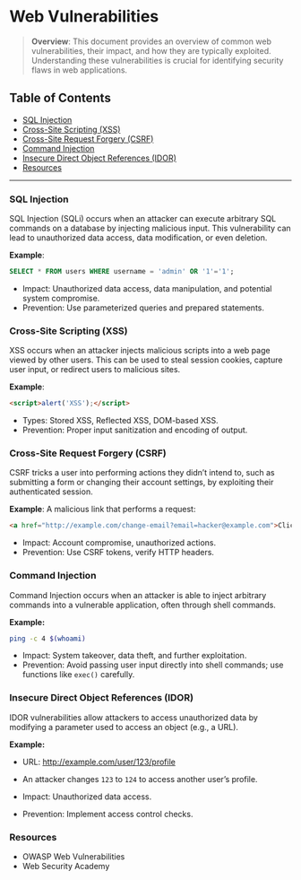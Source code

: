 # Web Vulnerabilities

> **Overview**: This document provides an overview of common web vulnerabilities, their impact, and how they are typically exploited. Understanding these vulnerabilities is crucial for identifying security flaws in web applications.

## Table of Contents
- [SQL Injection](#sql-injection)
- [Cross-Site Scripting (XSS)](#cross-site-scripting-xss)
- [Cross-Site Request Forgery (CSRF)](#cross-site-request-forgery-csrf)
- [Command Injection](#command-injection)
- [Insecure Direct Object References (IDOR)](#insecure-direct-object-references-idor)
- [Resources](#resources)

---

### SQL Injection
SQL Injection (SQLi) occurs when an attacker can execute arbitrary SQL commands on a database by injecting malicious input. This vulnerability can lead to unauthorized data access, data modification, or even deletion.

**Example**:
```sql
SELECT * FROM users WHERE username = 'admin' OR '1'='1';
```
- Impact: Unauthorized data access, data manipulation, and potential system compromise.
- Prevention: Use parameterized queries and prepared statements.

### Cross-Site Scripting (XSS)
XSS occurs when an attacker injects malicious scripts into a web page viewed by other users. This can be used to steal session cookies, capture user input, or redirect users to malicious sites.

**Example**:
```html
<script>alert('XSS');</script>
```
- Types: Stored XSS, Reflected XSS, DOM-based XSS.
- Prevention: Proper input sanitization and encoding of output.

### Cross-Site Request Forgery (CSRF)
CSRF tricks a user into performing actions they didn’t intend to, such as submitting a form or changing their account settings, by exploiting their authenticated session.

**Example**: A malicious link that performs a request:
```html
<a href="http://example.com/change-email?email=hacker@example.com">Click here</a>
```
- Impact: Account compromise, unauthorized actions.
- Prevention: Use CSRF tokens, verify HTTP headers.

### Command Injection
Command Injection occurs when an attacker is able to inject arbitrary commands into a vulnerable application, often through shell commands.

**Example:**
```bash
ping -c 4 $(whoami)
```
- Impact: System takeover, data theft, and further exploitation.
- Prevention: Avoid passing user input directly into shell commands; use functions like `exec()` carefully.

### Insecure Direct Object References (IDOR)
IDOR vulnerabilities allow attackers to access unauthorized data by modifying a parameter used to access an object (e.g., a URL).

**Example:**
- URL: http://example.com/user/123/profile

- An attacker changes `123` to `124` to access another user’s profile.

- Impact: Unauthorized data access.

- Prevention: Implement access control checks.

### Resources
- OWASP Web Vulnerabilities
- Web Security Academy
